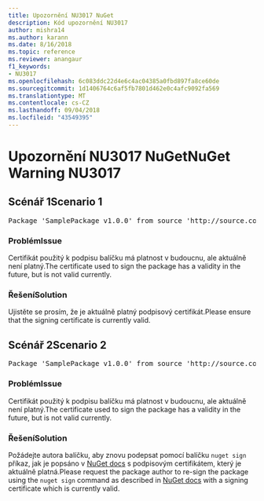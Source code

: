 ```yaml
---
title: Upozornění NU3017 NuGet
description: Kód upozornění NU3017
author: mishra14
ms.author: karann
ms.date: 8/16/2018
ms.topic: reference
ms.reviewer: anangaur
f1_keywords:
- NU3017
ms.openlocfilehash: 6c083ddc22d4e6c4ac04385a0fbd897fa8ce60de
ms.sourcegitcommit: 1d1406764c6af5fb7801d462e0c4afc9092fa569
ms.translationtype: MT
ms.contentlocale: cs-CZ
ms.lasthandoff: 09/04/2018
ms.locfileid: "43549395"
---
```

# <a name="nuget-warning-nu3017"></a><span data-ttu-id="38ef2-103">Upozornění NU3017 NuGet</span><span class="sxs-lookup"><span data-stu-id="38ef2-103">NuGet Warning NU3017</span></span>

## <a name="scenario-1"></a><span data-ttu-id="38ef2-104">Scénář 1</span><span class="sxs-lookup"><span data-stu-id="38ef2-104">Scenario 1</span></span>

<pre>Package 'SamplePackage v1.0.0' from source 'http://source.com/index.json': The signing certificate is not yet valid.</pre>

### <a name="issue"></a><span data-ttu-id="38ef2-105">Problém</span><span class="sxs-lookup"><span data-stu-id="38ef2-105">Issue</span></span>

<span data-ttu-id="38ef2-106">Certifikát použitý k podpisu balíčku má platnost v budoucnu, ale aktuálně není platný.</span><span class="sxs-lookup"><span data-stu-id="38ef2-106">The certificate used to sign the package has a validity in the future, but is not valid currently.</span></span>


### <a name="solution"></a><span data-ttu-id="38ef2-107">Řešení</span><span class="sxs-lookup"><span data-stu-id="38ef2-107">Solution</span></span>

<span data-ttu-id="38ef2-108">Ujistěte se prosím, že je aktuálně platný podpisový certifikát.</span><span class="sxs-lookup"><span data-stu-id="38ef2-108">Please ensure that the signing certificate is currently valid.</span></span>



## <a name="scenario-2"></a><span data-ttu-id="38ef2-109">Scénář 2</span><span class="sxs-lookup"><span data-stu-id="38ef2-109">Scenario 2</span></span>

<pre>Package 'SamplePackage v1.0.0' from source 'http://source.com/index.json': The primary signature's certificate is not yet valid.</pre>

### <a name="issue"></a><span data-ttu-id="38ef2-110">Problém</span><span class="sxs-lookup"><span data-stu-id="38ef2-110">Issue</span></span>

<span data-ttu-id="38ef2-111">Certifikát použitý k podpisu balíčku má platnost v budoucnu, ale aktuálně není platný.</span><span class="sxs-lookup"><span data-stu-id="38ef2-111">The certificate used to sign the package has a validity in the future, but is not valid currently.</span></span>


### <a name="solution"></a><span data-ttu-id="38ef2-112">Řešení</span><span class="sxs-lookup"><span data-stu-id="38ef2-112">Solution</span></span>

<span data-ttu-id="38ef2-113">Požádejte autora balíčku, aby znovu podepsat pomocí balíčku `nuget sign` příkaz, jak je popsáno v [NuGet docs](https://docs.microsoft.com/en-us/nuget/create-packages/sign-a-package) s podpisovým certifikátem, který je aktuálně platná.</span><span class="sxs-lookup"><span data-stu-id="38ef2-113">Please request the package author to re-sign the package using the `nuget sign` command as described in [NuGet docs](https://docs.microsoft.com/en-us/nuget/create-packages/sign-a-package) with a signing certificate which is currently valid.</span></span>


